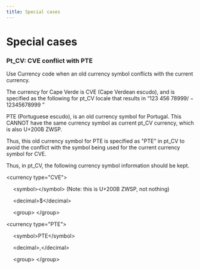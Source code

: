 ```yaml
---
title: Special cases
---
```

# Special cases

### Pt\_CV: CVE conflict with PTE

Use Currency code when an old currency symbol conflicts with the current currency.

The currency for Cape Verde is CVE (Cape Verdean escudo), and is specified as the following for pt\_CV locale that results in “123 456 789$99 / -123 456 789$99 ​” ​

PTE (Portuguese escudo), is an old currency symbol for Portugal. This CANNOT have the same currency symbol as current pt\_CV currency, which is also U+200B ZWSP.

Thus, this old currency symbol for PTE is specified as "PTE" in pt\_CV to avoid the conflict with the symbol being used for the current currency symbol for CVE.

Thus, in pt\_CV, the following currency symbol information should be kept.

\<currency type="CVE">

&emsp; \<symbol>\</symbol> (Note: this is U+200B ZWSP, not nothing)

&emsp; \<decimal>$\</decimal>

&emsp; \<group> \</group>

\<currency type="PTE">

&emsp; \<symbol>PTE\</symbol>

&emsp; \<decimal>,\</decimal>

&emsp; \<group> \</group>


